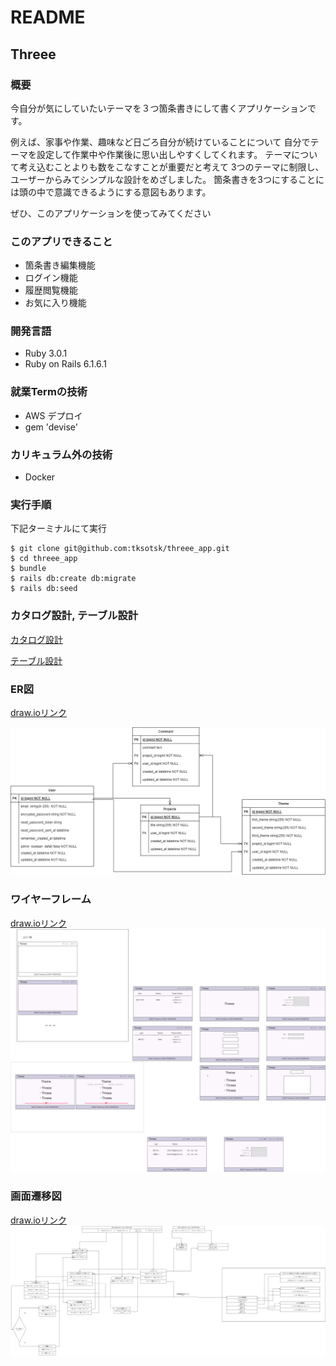 # README
## Threee

### 概要
今自分が気にしていたいテーマを３つ箇条書きにして書くアプリケーションです。

例えば、家事や作業、趣味など日ごろ自分が続けていることについて
自分でテーマを設定して作業中や作業後に思い出しやすくしてくれます。
テーマについて考え込むことよりも数をこなすことが重要だと考えて
3つのテーマに制限し、ユーザーからみてシンプルな設計をめざしました。
箇条書きを3つにすることには頭の中で意識できるようにする意図もあります。

ぜひ、このアプリケーションを使ってみてください



### このアプリできること
* 箇条書き編集機能
* ログイン機能
* 履歴閲覧機能
* お気に入り機能

### 開発言語
* Ruby 3.0.1
* Ruby on Rails 6.1.6.1

### 就業Termの技術
* AWS デプロイ
* gem 'devise'

### カリキュラム外の技術
* Docker

### 実行手順
下記ターミナルにて実行

```
$ git clone git@github.com:tksotsk/threee_app.git
$ cd threee_app
$ bundle
$ rails db:create db:migrate
$ rails db:seed
```

### カタログ設計, テーブル設計
[カタログ設計](https://docs.google.com/spreadsheets/d/1I1Mqas3ASfcJlIj7kvU6YFLQU4QeYGiUhzhBrwdFyXM/edit#gid=782464957)

[テーブル設計](https://docs.google.com/spreadsheets/d/1I1Mqas3ASfcJlIj7kvU6YFLQU4QeYGiUhzhBrwdFyXM/edit#gid=2020033787)

### ER図　
[draw.ioリンク](https://app.diagrams.net/#G1pPakd0fUbVZ4UK1tV-YbZVPlK6bzi6IT)

![ER図](docs/threee_er.drawio.png)

### ワイヤーフレーム
[draw.ioリンク](https://app.diagrams.net/#G1q8UaTubNaPJ16_H5tyf_LQrpzCy8IiA9)
![ワイヤーフレーム](docs/threee_wf.drawio.png)



### 画面遷移図
[draw.ioリンク](https://app.diagrams.net/#G1rOA4HsE6aOyyyzVkuNktfGha3Ry7KlLi)
![画面遷移図](docs/threee_st.drawio.png)
